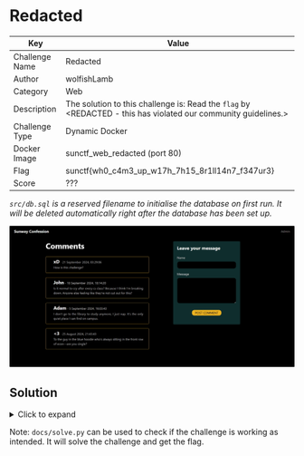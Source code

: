# Redacted

| Key            | Value                                                                                                          |
|----------------|----------------------------------------------------------------------------------------------------------------|
| Challenge Name | Redacted                                                                                                       |
| Author         | wolfishLamb                                                                                                    |
| Category       | Web                                                                                                            |
| Description    | The solution to this challenge is: Read the `flag` by <REDACTED - this has violated our community guidelines.> |
| Challenge Type | Dynamic Docker                                                                                                 |
| Docker Image   | sunctf_web_redacted (port 80)                                                                                  |
| Flag           | sunctf{wh0_c4m3_up_w17h_7h15_8r1ll14n7_f347ur3}                                                                |
| Score          | ???                                                                                                            |

*`src/db.sql` is a reserved filename to initialise the database on first run. It will be deleted automatically right
after the database has been set up.*

![Screenshot](docs/screenshot.png)

## Solution

<details>
<summary>Click to expand</summary>

The key to this challenge is RegEx. In older PHP versions (<5.5), there was an `e` modifier that enabled the execution
of PHP code directly within the replacement string of the `preg_replace` function.

```php
echo preg_replace('/(\d+)/e', '$1 * 2', 'The number is 5'); // This gives: The number is 10
```

1) Navigate to the admin page. Type in any RegEx pattern under "match" with the `e` modifier (e.g. `/a/e`). Under
   "replace", type in `file_get_contents('flag')` to read the flag from file `flag`. Click on "Submit".
2) Navigate back to the home page. You will see all `a`s have been replaced with the flag.

</details>

Note: `docs/solve.py` can be used to check if the challenge is working as intended. It will solve the challenge and get
the flag.

